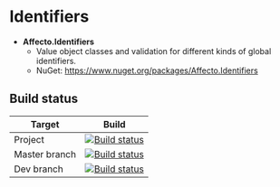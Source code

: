# Identifiers
* **Affecto.Identifiers**
  * Value object classes and validation for different kinds of global identifiers.
  * NuGet: https://www.nuget.org/packages/Affecto.Identifiers

## Build status

| Target | Build |
| -----------------------|------------------|
| Project | [![Build status](https://ci.appveyor.com/api/projects/status/krawdtt0awl0r6ew?svg=true)](https://ci.appveyor.com/project/affecto/dotnet-identifiers) |
| Master branch | [![Build status](https://ci.appveyor.com/api/projects/status/krawdtt0awl0r6ew/branch/master?svg=true)](https://ci.appveyor.com/project/affecto/dotnet-identifiers/branch/master) |
| Dev branch | [![Build status](https://ci.appveyor.com/api/projects/status/krawdtt0awl0r6ew/branch/dev?svg=true)](https://ci.appveyor.com/project/affecto/dotnet-identifiers/branch/dev) |
